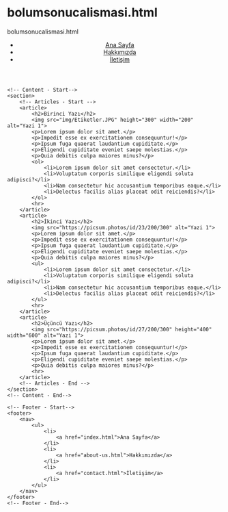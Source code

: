 # bolumsonucalismasi.html
bolumsonucalismasi.html
<!DOCTYPE html>
<html lang="tr">
<head>
    <meta charset="UTF-8">
    <meta http-equiv="X-UA-Compatible" content="IE=edge">
    <meta name="viewport" content="width=device-width, initial-scale=1.0">
    <title>Ana Sayfa</title>
</head>
<body>
    <!-- Navbar - Start -->
    <header>
        <nav>
            <ul>
                <li>
                    <a href="index.html">Ana Sayfa</a>
                </li>
                <li>
                    <a href="about-us.html">Hakkımızda</a>
                </li>
                <li>
                    <a href="contact.html">İletişim</a>
                </li>
            </ul>
        </nav>
    </header>
    <!-- Navbar - End -->


    <!-- Content - Start-->
    <section>
        <!-- Articles - Start -->
        <article>
            <h2>Birinci Yazı</h2>
            <img src="img/Etiketler.JPG" height="300" width="200" alt="Yazi 1">
            <p>Lorem ipsum dolor sit amet.</p>
            <p>Impedit esse ex exercitationem consequuntur!</p>
            <p>Ipsum fuga quaerat laudantium cupiditate.</p>
            <p>Eligendi cupiditate eveniet saepe molestias.</p>
            <p>Quia debitis culpa maiores minus?</p>
            <ol>
                <li>Lorem ipsum dolor sit amet consectetur.</li>
                <li>Voluptatum corporis similique eligendi soluta adipisci?</li>
                <li>Nam consectetur hic accusantium temporibus eaque.</li>
                <li>Delectus facilis alias placeat odit reiciendis?</li>
            </ol>
            <hr>
        </article>
        <article>
            <h2>İkinci Yazı</h2>
            <img src="https://picsum.photos/id/23/200/300" alt="Yazi 1">
            <p>Lorem ipsum dolor sit amet.</p>
            <p>Impedit esse ex exercitationem consequuntur!</p>
            <p>Ipsum fuga quaerat laudantium cupiditate.</p>
            <p>Eligendi cupiditate eveniet saepe molestias.</p>
            <p>Quia debitis culpa maiores minus?</p>
            <ul>
                <li>Lorem ipsum dolor sit amet consectetur.</li>
                <li>Voluptatum corporis similique eligendi soluta adipisci?</li>
                <li>Nam consectetur hic accusantium temporibus eaque.</li>
                <li>Delectus facilis alias placeat odit reiciendis?</li>
            </ul>
            <hr>
        </article>
        <article>
            <h2>Üçüncü Yazı</h2>
            <img src="https://picsum.photos/id/27/200/300" height="400" width="600" alt="Yazi 1">
            <p>Lorem ipsum dolor sit amet.</p>
            <p>Impedit esse ex exercitationem consequuntur!</p>
            <p>Ipsum fuga quaerat laudantium cupiditate.</p>
            <p>Eligendi cupiditate eveniet saepe molestias.</p>
            <p>Quia debitis culpa maiores minus?</p>
            <hr>
        </article>
        <!-- Articles - End -->
    </section>
    <!-- Content - End-->

    <!-- Footer - Start-->
    <footer>
        <nav>
            <ul>
                <li>
                    <a href="index.html">Ana Sayfa</a>
                </li>
                <li>
                    <a href="about-us.html">Hakkımızda</a>
                </li>
                <li>
                    <a href="contact.html">İletişim</a>
                </li>
            </ul>
        </nav> 
    </footer>
    <!-- Footer - End-->
</body>
</html>
